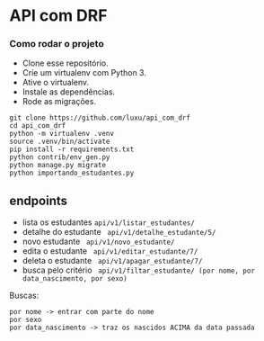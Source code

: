 # API com DRF

### Como rodar o projeto
* Clone esse repositório.
* Crie um virtualenv com Python 3.
* Ative o virtualenv.
* Instale as dependências.
* Rode as migrações.
````
git clone https://github.com/luxu/api_com_drf
cd api_com_drf
python -m virtualenv .venv
source .venv/bin/activate
pip install -r requirements.txt
python contrib/env_gen.py
python manage.py migrate
python importando_estudantes.py
````

## endpoints

* lista os estudantes ```` api/v1/listar_estudantes/ ````
* detalhe do estudante ```` api/v1/detalhe_estudante/5/````
* novo estudante ```` api/v1/novo_estudante/````
* edita o estudante ```` api/v1/editar_estudante/7/````
* deleta o estudante ```` api/v1/apagar_estudante/7/````
* busca pelo critério ```` api/v1/filtar_estudante/ (por nome, por data_nascimento, por sexo)````


Buscas:
````
por nome -> entrar com parte do nome
por sexo
por data_nascimento -> traz os nascidos ACIMA da data passada
````